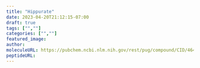 ```yaml
---
title: "Hippurate"
date: 2023-04-20T21:12:15-07:00
draft: true
tags: ["",""]
categories: ["",""]
featured_image: 
author: 
moleculeURL: https://pubchem.ncbi.nlm.nih.gov/rest/pug/compound/CID/464/record/SDF/?record_type=3d&response_type=display
peptideURL:
---
```

